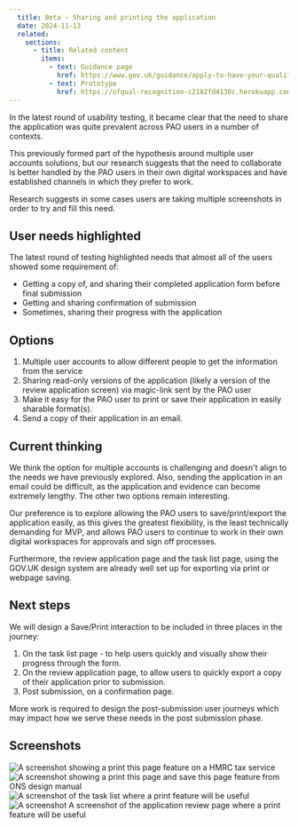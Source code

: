```yaml
---
  title: Beta - Sharing and printing the application
  date: 2024-11-13
  related:
    sections:
      - title: Related content
        items:
          - text: Guidance page
            href: https://www.gov.uk/guidance/apply-to-have-your-qualifications-regulated
          - text: Prototype
            href: https://ofqual-recognition-c2182fd4130c.herokuapp.com/proto-7/start
---
```


In the latest round of usability testing, it became clear that the need to share the application was quite prevalent across PAO users in a number of contexts. 

This previously formed part of the hypothesis around multiple user accounts solutions, but our research suggests that the need to collaborate is better handled by the PAO users in their own digital workspaces and have established channels in which they prefer to work. 

Research suggests in some cases users are taking multiple screenshots in order to try and fill this need.

## User needs highlighted

The latest round of testing highlighted needs that almost all of the users showed some requirement of:

 - Getting a copy of, and sharing their completed application form before final submission
 - Getting and sharing confirmation of submission
 - Sometimes, sharing their progress with the application

## Options

 1. Multiple user accounts to allow different people to get the information from the service
 2. Sharing read-only versions of the application (likely a version of the review application screen) via magic-link sent by the PAO user
 3. Make it easy for the PAO user to print or save their application in easily sharable format(s).
 4. Send a copy of their application in an email.

## Current thinking

We think the option for multiple accounts is challenging and doesn't align to the needs we have previously explored. Also, sending the application in an email could be difficult, as the application and evidence can become extremely lengthy. The other two options remain interesting.

Our preference is to explore allowing the PAO users to save/print/export the application easily, as this gives the greatest flexibility, is the least technically demanding for MVP, and allows PAO users to continue to work in their own digital workspaces for approvals and sign off processes.

Furthermore, the review application page and the task list page, using the GOV.UK design system are already well set up for exporting via print or webpage saving. 

## Next steps

We will design a Save/Print interaction to be included in three places in the journey:

 1. On the task list page - to help users quickly and visually show their progress through the form.
 2. On the review application page, to allow users to quickly export a copy of their application prior to submission.
 3. Post submission, on a confirmation page.

More work is required to design the post-submission user journeys which may impact how we serve these needs in the post submission phase. 

## Screenshots
![A screenshot showing a print this page feature on a HMRC tax service](picture1.jpg)
![A screenshot showing a print this page and save this page feature from ONS design manual](picture2.jpg)
![A screenshot of the task list where a print feature will be useful](picture3.jpeg)
![A screenshot A screenshot of the application review page where a print feature will be useful](picture4.jpeg)


